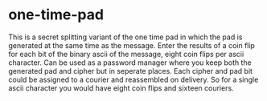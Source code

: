 # one-time-pad
This is a secret splitting variant of the one time pad in which the pad is generated at the same time as the message.
Enter the results of a coin flip for each bit of the binary ascii of the message, eight coin flips per ascii character.
Can be used as a password manager where you keep both the generated pad and cipher but in seperate places.
Each cipher and pad bit could be assigned to a courier and reassembled on delivery. So for a single ascii character 
you would have eight coin flips and sixteen couriers.
